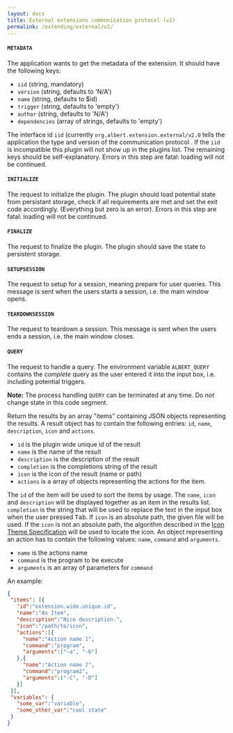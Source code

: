 ```yaml
---
layout: docs
title: External extensions communication protocol (v2)
permalink: /extending/external/v2/
---
```


#### `METADATA`
The application wants to get the metadata of the extension. It should have the
following keys:

* `iid` (string, mandatory)
* `version` (string, defaults to 'N/A')
* `name` (string, defaults to $id)
* `trigger` (string, defaults to 'empty')
* `author` (string, defaults to 'N/A')
* `dependencies` (array of strings, defaults to 'empty')

The interface id `iid` (currently `org.albert.extension.external/v2.0` tells the application the type and version of the communication protocol . If the `iid` is incompatible this plugin will not show up in the plugins list. The remaining keys should be self-explanatory. Errors in this step are fatal: loading will not be continued.

#### `INITIALIZE`
The request to initialize the plugin. The plugin should load potential state from persistant storage, check if all requirements are met and set the exit code accordingly. (Everything but zero is an error). Errors in this step are fatal: loading will not be continued.

#### `FINALIZE`
The request to finalize the plugin. The plugin should save the state to persistent storage.

#### `SETUPSESSION`
The request to setup for a session, meaning prepare for user queries. This message is sent when the users starts a session, i.e.  the main window opens.

#### `TEARDOWNSESSION`
The request to teardown a session. This message is sent when the users ends a session, i.e. the main window closes.

#### `QUERY`
The request to handle a query. The environment variable `ALBERT_QUERY` contains the _complete_ query as the user entered it into the input box, i.e. including potential triggers.

**Note:** The process handling `QUERY` can be terminated at any time. Do _not_ change state in this code segment.

Return the results by an array "items" containing JSON objects representing the results. A result object has to contain the following entries: `id`, `name`, `description`, `icon` and `actions`.

  - `id` is the plugin wide unique id of the result
  - `name` is the name of the result
  - `description` is the description of the result
  - `completion` is the completions string of the result
  - `icon` is the icon of the result (name or path)
  - `actions` is a array of objects representing the actions for the item.

The `id` of the item will be used to sort the items by usage. The `name`, `icon` and `description` will be displayed together as an item in the results list. `completion` is the string that will be used to replace the text in the input box when the user pressed <kbd>Tab</kbd>. If `icon` is an absolute path, the given file will be used. If the `icon` is not an absolute path, the algorithm described in the [Icon Theme Specification](https://freedesktop.org/wiki/Specifications/icon-theme-spec/) will be used to locate the icon. An object representing an action has to contain the following values: `name`, `command` and `arguments`.

- `name` is the actions name
- `command` is the program to be execute
- `arguments` is an array of parameters for `command`

An example:
```json
{
 "items": [{
   "id":"extension.wide.unique.id",
   "name":"An Item",
   "description":"Nice description.",
   "icon":"/path/to/icon",
   "actions":[{
     "name":"Action name 1",
     "command":"program",
     "arguments":["-a", "-b"]
   },{
     "name":"Action name 2",
     "command":"program2",
     "arguments":["-C", "-D"]
   }]
 }],
 "variables": {
   "some_var":"variable",
   "some_other_var":"cool state"
 }
}
```
